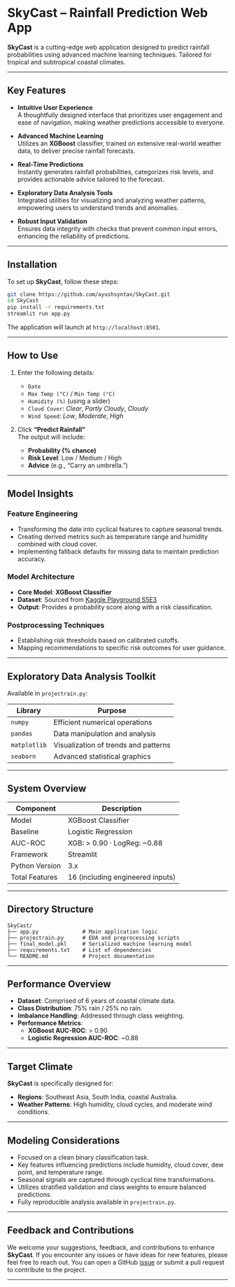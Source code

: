 # **SkyCast – Rainfall Prediction Web App**

**SkyCast** is a cutting-edge web application designed to predict rainfall probabilities using advanced machine learning techniques. Tailored for tropical and subtropical coastal climates.

---

## **Key Features**

* **Intuitive User Experience**  
  A thoughtfully designed interface that prioritizes user engagement and ease of navigation, making weather predictions accessible to everyone.

* **Advanced Machine Learning**  
  Utilizes an **XGBoost** classifier, trained on extensive real-world weather data, to deliver precise rainfall forecasts.

* **Real-Time Predictions**  
  Instantly generates rainfall probabilities, categorizes risk levels, and provides actionable advice tailored to the forecast.

* **Exploratory Data Analysis Tools**  
  Integrated utilities for visualizing and analyzing weather patterns, empowering users to understand trends and anomalies.

* **Robust Input Validation**  
  Ensures data integrity with checks that prevent common input errors, enhancing the reliability of predictions.

---

## **Installation**

To set up **SkyCast**, follow these steps:

```bash
git clone https://github.com/ayushsyntax/SkyCast.git
cd SkyCast
pip install -r requirements.txt
streamlit run app.py
```

The application will launch at `http://localhost:8501`.

---

## **How to Use**

1. Enter the following details:
   * `Date`
   * `Max Temp (°C)` / `Min Temp (°C)`
   * `Humidity (%)` (using a slider)
   * `Cloud Cover`: *Clear*, *Partly Cloudy*, *Cloudy*
   * `Wind Speed`: *Low*, *Moderate*, *High*

2. Click **“Predict Rainfall”**  
   The output will include:
   * **Probability (% chance)**
   * **Risk Level**: Low / Medium / High
   * **Advice** (e.g., “Carry an umbrella.”)

---

## **Model Insights**

### **Feature Engineering**

* Transforming the date into cyclical features to capture seasonal trends.
* Creating derived metrics such as temperature range and humidity combined with cloud cover.
* Implementing fallback defaults for missing data to maintain prediction accuracy.

### **Model Architecture**

* **Core Model**: **XGBoost Classifier**
* **Dataset**: Sourced from [Kaggle Playground S5E3](https://www.kaggle.com/competitions/playground-series-s5e3)
* **Output**: Provides a probability score along with a risk classification.

### **Postprocessing Techniques**

* Establishing risk thresholds based on calibrated cutoffs.
* Mapping recommendations to specific risk outcomes for user guidance.

---

## **Exploratory Data Analysis Toolkit**

Available in `projectrain.py`:

| Library      | Purpose                     |
| ------------ | --------------------------- |
| `numpy`      | Efficient numerical operations |
| `pandas`     | Data manipulation and analysis |
| `matplotlib` | Visualization of trends and patterns |
| `seaborn`    | Advanced statistical graphics |

---

## **System Overview**

| Component      | Description                  |
| -------------- | ---------------------------- |
| Model          | XGBoost Classifier           |
| Baseline       | Logistic Regression          |
| AUC-ROC        | XGB: > 0.90 · LogReg: ~0.88 |
| Framework      | Streamlit                    |
| Python Version | 3.x                          |
| Total Features | 16 (including engineered inputs) |

---

## **Directory Structure**

```
SkyCast/
├── app.py              # Main application logic
├── projectrain.py      # EDA and preprocessing scripts
├── final_model.pkl     # Serialized machine learning model
├── requirements.txt    # List of dependencies
└── README.md           # Project documentation
```

---

## **Performance Overview**

* **Dataset**: Comprised of 6 years of coastal climate data.
* **Class Distribution**: 75% rain / 25% no rain.
* **Imbalance Handling**: Addressed through class weighting.
* **Performance Metrics**:
  * **XGBoost AUC-ROC**: > 0.90
  * **Logistic Regression AUC-ROC**: ~0.88

---

## **Target Climate**

**SkyCast** is specifically designed for:
* **Regions**: Southeast Asia, South India, coastal Australia.
* **Weather Patterns**: High humidity, cloud cycles, and moderate wind conditions.

---

## **Modeling Considerations**

* Focused on a clean binary classification task.
* Key features influencing predictions include humidity, cloud cover, dew point, and temperature range.
* Seasonal signals are captured through cyclical time transformations.
* Utilizes stratified validation and class weights to ensure balanced predictions.
* Fully reproducible analysis available in `projectrain.py`.

---

## **Feedback and Contributions**

We welcome your suggestions, feedback, and contributions to enhance **SkyCast**. If you encounter any issues or have ideas for new features, please feel free to reach out. You can open a GitHub [issue](https://github.com/ayushsyntax/SkyCast/issues) or submit a pull request to contribute to the project.

---

